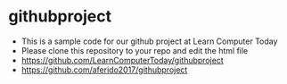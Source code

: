 # githubproject
- This is a sample code for our github project at Learn Computer Today
- Please clone this repository to your repo and edit the html file
- https://github.com/LearnComputerToday/githubproject
- https://github.com/aferido2017/githubproject
